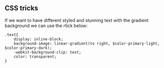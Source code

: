 ## CSS tricks

If we want to have different styled and stunning text with the gradient background we can use the rtick below:

```
.text{
    display: inline-block;
    background-image: linear-gradient(to right, $color-primary-light, $color-primary-dark);
    -webkit-background-clip: text;
    color: transparent;
}
```
